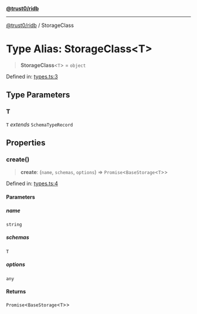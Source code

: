 [**@trust0/ridb**](../README.md)

***

[@trust0/ridb](../README.md) / StorageClass

# Type Alias: StorageClass\<T\>

> **StorageClass**\<`T`\> = `object`

Defined in: [types.ts:3](https://github.com/trust0-project/RIDB/blob/7fefdb506c021235200393ecaaa3bb6ff87b0ea9/packages/ridb/src/types.ts#L3)

## Type Parameters

### T

`T` *extends* `SchemaTypeRecord`

## Properties

### create()

> **create**: (`name`, `schemas`, `options`) => `Promise`\<`BaseStorage`\<`T`\>\>

Defined in: [types.ts:4](https://github.com/trust0-project/RIDB/blob/7fefdb506c021235200393ecaaa3bb6ff87b0ea9/packages/ridb/src/types.ts#L4)

#### Parameters

##### name

`string`

##### schemas

`T`

##### options

`any`

#### Returns

`Promise`\<`BaseStorage`\<`T`\>\>
